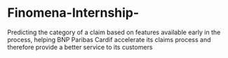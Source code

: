 # Finomena-Internship-
Predicting the category of a claim based on features available early in the process, helping BNP Paribas Cardif accelerate its claims process and therefore provide a better service to its customers
